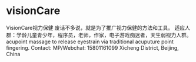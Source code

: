 # visionCare
VisionCare视力保健  废话不多说，就是为了推广视力保健的方法和工具。 适应人群：学龄儿童青少年，程序员，老师，作家，电子游戏痴迷者，天生弱视力人群。  acupoint massage to release eyestrain via traditional acuputure point fingering. Contact:  MP/Webchat:  15801161099 Xicheng District, Beijing, China 
